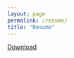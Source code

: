 ```yaml
---
layout: page
permalink: /resume/
title: "Resume"
---
```


<a href="/assets/docs/ManiKumarResume_2col.pdf" class="btn btn-primary">Download</a>